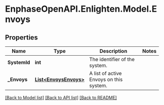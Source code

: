# EnphaseOpenAPI.Enlighten.Model.Envoys

## Properties

Name | Type | Description | Notes
------------ | ------------- | ------------- | -------------
**SystemId** | **int** | The identifier of the system. | 
**_Envoys** | [**List&lt;EnvoysEnvoys&gt;**](EnvoysEnvoys.md) | A list of active Envoys on this system. | 

[[Back to Model list]](../README.md#documentation-for-models) [[Back to API list]](../README.md#documentation-for-api-endpoints) [[Back to README]](../README.md)

